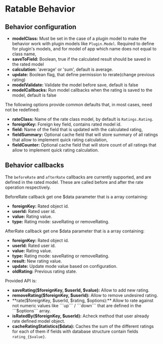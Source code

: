 Ratable Behavior
================

Behavior configuration
----------------------

* **modelClass:** Must be set in the case of a plugin model to make the behavior work with plugin models like `Plugin.Model`. Required to define for plugin's models, and for model of app which name does not equal to class name,
* **saveToField:** Boolean, true if the calculated result should be saved in the rated model
* **calculation:** 'average' or 'sum', default is average.
* **update:** Boolean flag, that define permission to rerate(change previous rating)
* **modelValidate:** Validate the model before save, default is false
* **modelCallbacks:** Run model callbacks when the rating is saved to the model, default is false

The following options provide common defaults that, in most cases, need not be redefined:

* **rateClass:** Name of the rate class model, by default is `Ratings.Rating`.
* **foreignKey:** Foreign key field, contains rated model id.
* **field:** Name of the field that is updated with the calculated rating,
* **fieldSummary:** Optional cache field that will store summary of all ratings that allow to implement quick rating calculation,
* **fieldCounter:** Optional cache field that will store count of all ratings that allow to implement quick rating calculation.

Behavior callbacks
------------------

The ```beforeRate``` and ```afterRate``` callbacks are currently supported, and are defined in the rated model. These are called before and after the rate operation respectively.

BeforeRate callback get one $data parameter that is a array containing:

* **foreignKey:** Rated object id.
* **userId:** Rated user id.
* **value:** Rating value.
* **type:** Rating mode: saveRating or removeRating.

AfterRate callback get one $data parameter that is a array containing:

* **foreignKey:** Rated object id.
* **userId:** Rated user id.
* **value:** Rating value.
* **type:** Rating mode: saveRating or removeRating.
* **result:** New rating value.
* **update:** Update mode value based on configuration.
* **oldRating:** Previous rating state.

Provided API is:

* **saveRating($foreignKey, $userId, $value):** Allow to add new rating.
* **removeRating($foreignKey, $userId):** Allow to remove undesired rating.
* **rate($foreignKey, $userId, $rating, $options):** Allow to rate against not numeric values like ```up``` / ```down``` that are defined in the ```$options``` array.
* **isRatedBy($foreignKey, $userId):** Acheck method that user already rate defined model object.
* **cacheRatingStatistics($data):** Caches the sum of the different ratings for each of them if fields with database structure contain fields ```rating_{$value}```.